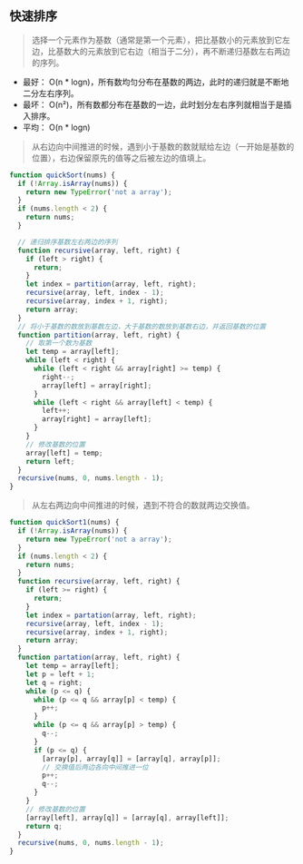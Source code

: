 ## 快速排序

> 选择一个元素作为基数（通常是第一个元素），把比基数小的元素放到它左边，比基数大的元素放到它右边（相当于二分），再不断递归基数左右两边的序列。

- 最好： O(n * logn)，所有数均匀分布在基数的两边，此时的递归就是不断地二分左右序列。
- 最坏： O(n²)，所有数都分布在基数的一边，此时划分左右序列就相当于是插入排序。
- 平均： O(n * logn)

> 从右边向中间推进的时候，遇到小于基数的数就赋给左边（一开始是基数的位置），右边保留原先的值等之后被左边的值填上。
``` javascript
function quickSort(nums) {
  if (!Array.isArray(nums)) {
    return new TypeError('not a array');
  }
  if (nums.length < 2) {
    return nums;
  }

  // 递归排序基数左右两边的序列
  function recursive(array, left, right) {
    if (left > right) {
      return;
    }
    let index = partition(array, left, right);
    recursive(array, left, index - 1);
    recursive(array, index + 1, right);
    return array;
  }
  // 将小于基数的数放到基数左边，大于基数的数放到基数右边，并返回基数的位置
  function partition(array, left, right) {
    // 取第一个数为基数
    let temp = array[left];
    while (left < right) {
      while (left < right && array[right] >= temp) {
        right--;
        array[left] = array[right];
      }
      while (left < right && array[left] < temp) {
        left++;
        array[right] = array[left];
      }
    }
    // 修改基数的位置
    array[left] = temp;
    return left;
  }
  recursive(nums, 0, nums.length - 1);
}
```

> 从左右两边向中间推进的时候，遇到不符合的数就两边交换值。
``` javascript 
function quickSort1(nums) {
  if (!Array.isArray(nums)) {
    return new TypeError('not a array');
  }
  if (nums.length < 2) {
    return nums;
  }
  function recursive(array, left, right) {
    if (left >= right) {
      return;
    }
    let index = partation(array, left, right);
    recursive(array, left, index - 1);
    recursive(array, index + 1, right);
    return array;
  }
  function partation(array, left, right) {
    let temp = array[left];
    let p = left + 1;
    let q = right;
    while (p <= q) {
      while (p <= q && array[p] < temp) {
        p++;
      } 
      while (p <= q && array[p] > temp) {
        q--;
      } 
      if (p <= q) {
        [array[p], array[q]] = [array[q], array[p]];
        // 交换值后两边各向中间推进一位
        p++;
        q--;
      }
    } 
    // 修改基数的位置
    [array[left], array[q]] = [array[q], array[left]];
    return q;
  }
  recursive(nums, 0, nums.length - 1);
}
```

